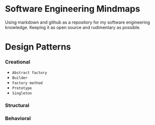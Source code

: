 # Software Engineering Mindmaps

Using markdown and github as a repository for my software engineering knowledge.
Keeping it as open source and rudimentary as possible.

# Design Patterns

### Creational

- `Abstract factory`
- `Builder` 
- `Factory method`
- `Prototype` 
- `Singleton` 

### Structural

### Behavioral
